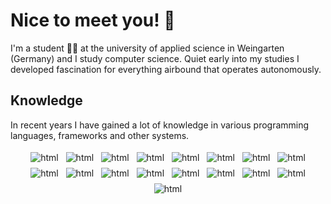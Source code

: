 # Nice to meet you! :wave:

I'm a student :man_student: at the university of applied science in Weingarten (Germany) and I study computer science.
Quiet early into my studies I developed fascination for everything airbound that operates autonomously.


## Knowledge
In recent years I have gained a lot of knowledge in various programming languages, frameworks and other systems.


<p align="center">
    <img src="https://img.shields.io/badge/python-3670A0?style=for-the-badge&logo=python&logoColor=ffdd54" alt="html" style="vertical-align:top; margin:4px">
    <img src="https://img.shields.io/badge/java-%23ED8B00.svg?style=for-the-badge&logo=java&logoColor=white" alt="html" style="vertical-align:top; margin:4px">
    <img src="https://img.shields.io/badge/c-%2300599C.svg?style=for-the-badge&logo=c&logoColor=white" alt="html" style="vertical-align:top; margin:4px">
    <img src="https://img.shields.io/badge/typescript-%23007ACC.svg?style=for-the-badge&logo=typescript&logoColor=white" alt="html" style="vertical-align:top; margin:4px">
    <img src="https://img.shields.io/badge/html5-%23E34F26.svg?style=for-the-badge&logo=html5&logoColor=white" alt="html" style="vertical-align:top; margin:4px">
    <img src="https://img.shields.io/badge/shell_script-%23121011.svg?style=for-the-badge&logo=gnu-bash&logoColor=white" alt="html" style="vertical-align:top; margin:4px">   
    <img src="https://img.shields.io/badge/OCTAVE-darkblue?style=for-the-badge&logo=octave&logoColor=fcd683" alt="html" style="vertical-align:top; margin:4px">   
    <img src="https://img.shields.io/badge/git-%23F05033.svg?style=for-the-badge&logo=git&logoColor=white" alt="html" style="vertical-align:top; margin:4px">
    <img src="https://img.shields.io/badge/Linux-FCC624?style=for-the-badge&logo=linux&logoColor=black" alt="html" style="vertical-align:top; margin:4px">
    <img src="https://img.shields.io/badge/ros-%230A0FF9.svg?style=for-the-badge&logo=ros&logoColor=white" alt="html" style="vertical-align:top; margin:4px">
    <img src="https://img.shields.io/badge/Keras-%23D00000.svg?style=for-the-badge&logo=Keras&logoColor=white" alt="html" style="vertical-align:top; margin:4px">
     <img src="https://img.shields.io/badge/opencv-%23white.svg?style=for-the-badge&logo=opencv&logoColor=white" alt="html" style="vertical-align:top; margin:4px">
    <img src="https://img.shields.io/badge/TensorFlow-%23FF6F00.svg?style=for-the-badge&logo=TensorFlow&logoColor=white" alt="html" style="vertical-align:top; margin:4px">
    <img src="https://img.shields.io/badge/scikit--learn-%23F7931E.svg?style=for-the-badge&logo=scikit-learn&logoColor=white" alt="html" style="vertical-align:top; margin:4px">
    <img src="https://img.shields.io/badge/pandas-%23150458.svg?style=for-the-badge&logo=pandas&logoColor=white" alt="html" style="vertical-align:top; margin:4px">
    <img src="https://img.shields.io/badge/numpy-%23013243.svg?style=for-the-badge&logo=numpy&logoColor=white" alt="html" style="vertical-align:top; margin:4px">
    <img src="https://img.shields.io/badge/angular-%23DD0031.svg?style=for-the-badge&logo=angular&logoColor=white" alt="html" style="vertical-align:top; margin:4px">  
  <p/>


